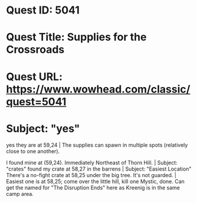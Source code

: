 # Quest ID: 5041
# Quest Title: Supplies for the Crossroads
# Quest URL: https://www.wowhead.com/classic/quest=5041
# Subject: "yes"
yes they are at 59,24 | The supplies can spawn in multiple spots (relatively close to one another).

I found mine at (59,24). Immediately Northeast of Thorn Hill. | Subject: "crates"
found my crate at 58,27 in the barrens | Subject: "Easiest Location"
There's a no-fight crate at 58,25 under the big tree. It's not guarded. | Easiest one is at 58,25; come over the little hill, kill one Mystic, done. Can get the named for "The Disruption Ends" here as Kreenig is in the same camp area.
